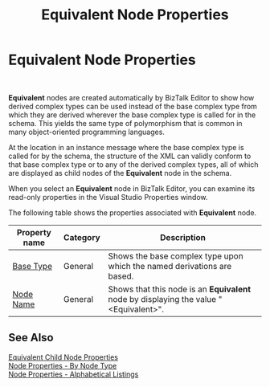 ﻿---
title: Equivalent Node Properties
TOCTitle: Equivalent Node Properties
ms:assetid: b77dc843-fce6-4397-a133-eabd1b446256
ms:mtpsurl: https://msdn.microsoft.com/library/Aa578276(v=BTS.80)
ms:contentKeyID: 51530757
ms.date: 08/30/2017
mtps_version: v=BTS.80
---

# Equivalent Node Properties

 

**Equivalent** nodes are created automatically by BizTalk Editor to show how derived complex types can be used instead of the base complex type from which they are derived wherever the base complex type is called for in the schema. This yields the same type of polymorphism that is common in many object-oriented programming languages.

At the location in an instance message where the base complex type is called for by the schema, the structure of the XML can validly conform to that base complex type or to any of the derived complex types, all of which are displayed as child nodes of the **Equivalent** node in the schema.

When you select an **Equivalent** node in BizTalk Editor, you can examine its read-only properties in the Visual Studio Properties window.

The following table shows the properties associated with **Equivalent** node.

<table>
<thead>
<tr class="header">
<th>Property name</th>
<th>Category</th>
<th>Description</th>
</tr>
</thead>
<tbody>
<tr class="odd">
<td><a href="base-type-node-property-of-all-schemas.md">Base Type</a></td>
<td>General</td>
<td>Shows the base complex type upon which the named derivations are based.</td>
</tr>
<tr class="even">
<td><a href="node-name-node-property-of-all-schemas.md">Node Name</a></td>
<td>General</td>
<td>Shows that this node is an <strong>Equivalent</strong> node by displaying the value &quot;&lt;Equivalent&gt;&quot;.</td>
</tr>
</tbody>
</table>


## See Also

[Equivalent Child Node Properties](equivalent-child-node-properties.md)  
[Node Properties - By Node Type](node-properties-by-node-type.md)  
[Node Properties - Alphabetical Listings](node-properties-alphabetical-listings.md)

